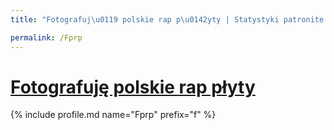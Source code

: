```yaml
---
title: "Fotografuj\u0119 polskie rap p\u0142yty | Statystyki patronite.pl | Patromierz"

permalink: /Fprp
---
```


# [Fotografuję polskie rap płyty](https://patronite.pl/Fprp)

{% include profile.md name="Fprp" prefix="f" %}
